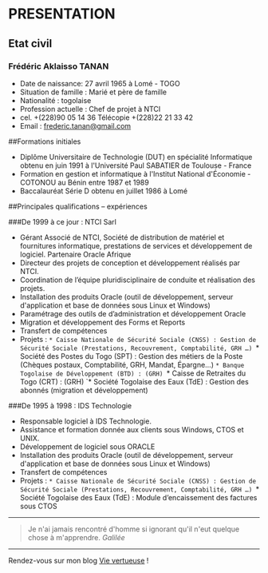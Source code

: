# PRESENTATION

## Etat civil                                                 
### Frédéric Aklaisso TANAN 
* Date de naissance: 27 avril 1965 à Lomé - TOGO
* Situation de famille : Marié et père de famille
* Nationalité : togolaise
* Profession actuelle : Chef de projet à NTCI
* cel. +(228)90 05 14 36 Télécopie +(228)22 21 33 42
* Email : frederic.tanan@gmail.com

##Formations initiales
* Diplôme Universitaire de Technologie (DUT) en spécialité Informatique obtenu en juin 1991 à l'Université Paul SABATIER de Toulouse - France
* Formation en gestion et informatique à l'Institut National d'Économie - COTONOU  au Bénin entre 1987 et 1989
* Baccalauréat Série D obtenu en juillet 1986 à Lomé

##Principales qualifications – expériences

###De 1999 à ce jour : NTCI Sarl
* Gérant Associé de NTCI, Société de distribution de matériel et fournitures informatique, prestations de services et développement de logiciel. Partenaire Oracle Afrique
* Directeur des projets de conception et développement  réalisés par NTCI.
* Coordination de l’équipe pluridisciplinaire de conduite et réalisation des projets.
* Installation des produits Oracle (outil de développement, serveur d'application et base de données sous Linux et Windows) 
* Paramétrage des outils de d’administration et développement Oracle
* Migration et développement des Forms et Reports
* Transfert de compétences
* Projets :
  `* Caisse Nationale de Sécurité Sociale (CNSS) : Gestion de Sécurité Sociale (Prestations, Recouvrement, Comptabilité, GRH …)
  `* Société des Postes du Togo (SPT) : Gestion des métiers de la Poste (Chèques postaux, Comptabilité, GRH, Mandat, Épargne…)
  `* Banque Togolaise de Développement (BTD) : (GRH)
  `* Caisse de Retraites du Togo (CRT) : (GRH)
  `* Société Togolaise des Eaux (TdE) : Gestion des abonnés (migration et développement)

###De 1995 à 1998 : IDS Technologie
* Responsable logiciel à IDS Technologie.
* Assistance et formation donnée aux clients sous Windows, CTOS et UNIX.
* Développement de logiciel sous ORACLE
* Installation des produits Oracle (outil de développement, serveur d'application et base de données sous Linux et Windows) 
* Transfert de compétences
* Projets :
  `* Caisse Nationale de Sécurité Sociale (CNSS) : Gestion de Sécurité Sociale (Prestations, Recouvrement, Comptabilité, GRH …)
  `* Société Togolaise des Eaux (TdE) : Module d’encaissement des factures sous CTOS
-------------------------------
>Je n'ai jamais rencontré d'homme si ignorant qu'il n'eut quelque chose à m'apprendre. *Galilée*
-------------------------------
Rendez-vous sur mon blog [Vie vertueuse](http://www.vie_vertueuse.com) !

